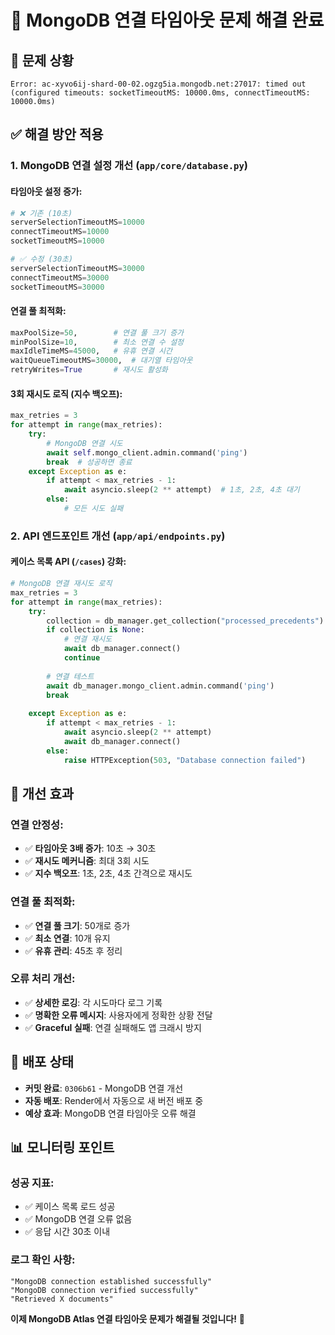 # 🔧 MongoDB 연결 타임아웃 문제 해결 완료

## 🚨 **문제 상황**
```
Error: ac-xyvo6ij-shard-00-02.ogzg5ia.mongodb.net:27017: timed out 
(configured timeouts: socketTimeoutMS: 10000.0ms, connectTimeoutMS: 10000.0ms)
```

## ✅ **해결 방안 적용**

### **1. MongoDB 연결 설정 개선 (`app/core/database.py`)**

#### **타임아웃 설정 증가:**
```python
# ❌ 기존 (10초)
serverSelectionTimeoutMS=10000
connectTimeoutMS=10000
socketTimeoutMS=10000

# ✅ 수정 (30초)
serverSelectionTimeoutMS=30000
connectTimeoutMS=30000
socketTimeoutMS=30000
```

#### **연결 풀 최적화:**
```python
maxPoolSize=50,        # 연결 풀 크기 증가
minPoolSize=10,        # 최소 연결 수 설정
maxIdleTimeMS=45000,   # 유휴 연결 시간
waitQueueTimeoutMS=30000,  # 대기열 타임아웃
retryWrites=True       # 재시도 활성화
```

#### **3회 재시도 로직 (지수 백오프):**
```python
max_retries = 3
for attempt in range(max_retries):
    try:
        # MongoDB 연결 시도
        await self.mongo_client.admin.command('ping')
        break  # 성공하면 종료
    except Exception as e:
        if attempt < max_retries - 1:
            await asyncio.sleep(2 ** attempt)  # 1초, 2초, 4초 대기
        else:
            # 모든 시도 실패
```

### **2. API 엔드포인트 개선 (`app/api/endpoints.py`)**

#### **케이스 목록 API (`/cases`) 강화:**
```python
# MongoDB 연결 재시도 로직
max_retries = 3
for attempt in range(max_retries):
    try:
        collection = db_manager.get_collection("processed_precedents")
        if collection is None:
            # 연결 재시도
            await db_manager.connect()
            continue
        
        # 연결 테스트
        await db_manager.mongo_client.admin.command('ping')
        break
        
    except Exception as e:
        if attempt < max_retries - 1:
            await asyncio.sleep(2 ** attempt)
            await db_manager.connect()
        else:
            raise HTTPException(503, "Database connection failed")
```

## 🎯 **개선 효과**

### **연결 안정성:**
- ✅ **타임아웃 3배 증가**: 10초 → 30초
- ✅ **재시도 메커니즘**: 최대 3회 시도
- ✅ **지수 백오프**: 1초, 2초, 4초 간격으로 재시도

### **연결 풀 최적화:**
- ✅ **연결 풀 크기**: 50개로 증가
- ✅ **최소 연결**: 10개 유지
- ✅ **유휴 관리**: 45초 후 정리

### **오류 처리 개선:**
- ✅ **상세한 로깅**: 각 시도마다 로그 기록
- ✅ **명확한 오류 메시지**: 사용자에게 정확한 상황 전달
- ✅ **Graceful 실패**: 연결 실패해도 앱 크래시 방지

## 🚀 **배포 상태**

- **커밋 완료**: `0306b61` - MongoDB 연결 개선
- **자동 배포**: Render에서 자동으로 새 버전 배포 중
- **예상 효과**: MongoDB 연결 타임아웃 오류 해결

## 📊 **모니터링 포인트**

### **성공 지표:**
- ✅ 케이스 목록 로드 성공
- ✅ MongoDB 연결 오류 없음
- ✅ 응답 시간 30초 이내

### **로그 확인 사항:**
```
"MongoDB connection established successfully"
"MongoDB connection verified successfully"  
"Retrieved X documents"
```

**이제 MongoDB Atlas 연결 타임아웃 문제가 해결될 것입니다!** 🎉

